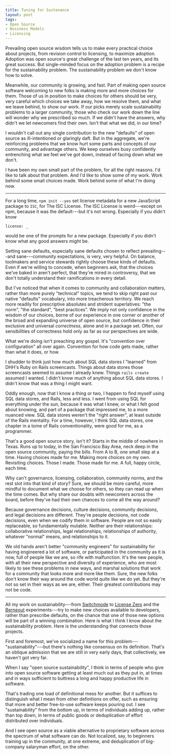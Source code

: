```yaml
---
title: Tuning for Sustenance
layout: post
tags:
- Open Source
- Business Models
- Licensing
---
```


Prevailing open source wisdom tells us to make every
practical choice about projects, from revision control to
licensing, to maximize adoption.  Adoption was open source's
great challenge of the last ten years, and its great
success.  But single-minded focus on the adoption problem is
a recipe for the sustainability problem.  The sustainability
problem we don't know how to solve.

Meanwhile, our community is growing, and fast.  Part of
making open source software welcoming to new folks is making
more and more choices for them.  Those of us in position to
make choices for others should be very, very careful which
choices we take away, how we resolve them, and what we leave
behind, to show our work.  If our picks merely scale
sustainability problems to a larger community, those who
check our work down the line will wonder why we prescribed
so much. If we didn't have the answers, why didn't we let
newcomers find their own.  Isn't that what we did, in our
time?

I wouldn't call out any single contribution to the new
"defaults" of open source as ill-intentioned or glaringly
daft.  But in the aggregate, we're reinforcing problems that
we know hurt some parts and concepts of our community, and
advantage others.  We keep ourselves busy confidently
entrenching what we feel we've got down, instead of facing
down what we don't.

I have been my own small part of the problem, for all the
right reasons.  I'd like to talk about that problem.  And
I'd like to show some of my work.  Work behind some small
choices made.  Work behind some of what I'm doing now.

---

For a long time, `npm init --yes` set license metadata for a
new JavaScript package to `ISC`, for The ISC License.  The
ISC License is weird---except on npm, because it was the
default---but it's not wrong.  Especially if you didn't know

```shellsession
license: _
```

would be one of the prompts for a new package.  Especially
if you didn't know what any good answers might be.

Setting sane defaults, especially sane defaults chosen to
reflect prevailing---and sane---community expectations, is
very, very helpful. On balance, toolmakers and service
stewards rightly choose these kinds of defaults.  Even if
we're willing to concede, when beginners ask, that the
choices we've baked in aren't perfect, that they're mired in
controversy, that we don't totally understand their
ramifications in every detail.

But I've noticed that when it comes to community and
collaboration matters, rather than more purely "technical"
topics, we tend to skip right past our native "defaults"
vocabulary, into more treacherous territory.  We reach more
readily for prescriptive absolutes and strident
superlatives: "the norm", "the standard", "best practices".
We imply not only confidence in the wisdom of our choices,
borne of our experience in one corner or another of the
broad and expanding universe of open source, but confidence
in their exclusive and universal _correctness_, alone and in
a package set.  Often, our sensibilities of correctness hold
only as far as our perspectives are wide.

What we're doing isn't preaching any gospel.  It's
"convention over configuration" all over again.  Convention
for how code gets made, rather than what it does, or how.

I shudder to think just how much about SQL data stores I
"learned" from DHH's Ruby on Rails screencasts.  Things
about data stores those screencasts seemed to assume I
already knew.  Things `rails create` assumed I wanted.  I
didn't know much of anything about SQL data stores.  I
didn't know that was a thing I might want.

Oddly enough, now that I know a thing or two, I happen to
find myself using SQL data stores, and Rails, less and less.
I went from using SQL for everything under the sun, because
it was what I knew, or what I felt good about knowing, and
part of a package that impressed me, to a more nuanced view.
SQL data stores weren't the "right answer", at least outside
of the Rails mentality.  For a time, however, I think SQL
data stores, one chapter in a tome of Rails conventionality,
were good for me, as a programmer.

That's a good open source story, isn't it? Starts in the
middle of nowhere in Texas.  Runs up to today, in the San
Francisco Bay Area, neck deep in the open source community,
paying the bills.  From A to B, one small step at a time.
Having choices made for me. Making more choices on my own.
Revisiting choices.  Those I made.  Those made for me. A
full, happy circle, each time.

Why can't governance, licensing, collaboration, community
norms, and the rest slot into that kind of story? Sure, we
should be more careful, more mindful to document what we
choose for others, so they can read up when the time comes.
But why share our doubts with newcomers across the board,
before they've had their own chances to come all the way
around?

Because governance decisions, culture decisions, community
decisions, and legal decisions are different.  They're
people decisions, not code decisions, even when we codify
them in software.  People are not so easily replaceable, so
fundamentally mutable.  Neither are their relationships:
collaborative relationships, legal relationships,
relationships of authority, whatever "normal" means, and
relationships to it.

We old hands aren't better "community engineers" for
sustainability for having engineered a lot of software, or
participated in the community as it is now, full of people
like we are, so rife with malfunction.  It's the new people,
with all their new perspective and diversity of experience,
who are most likely to see these problems in new ways, and
marshal solutions that work for a community that looks more
and more like them.  Sure, the new folks don't know their
way around the code world quite like we do yet.  But they're
not so set in their ways as we are, either.  Their greatest
contributions may not be code.

---

All my work on sustainability---from [Switchmode] to
[License Zero] and the [Berneout] experiments---try to make
new choices available to developers, rather than prescribe
defaults, on the chance that one of those new options will
be part of a winning combination.  Here is what I think I
know about the sustainability problem.  Here is the
understanding that connects those projects.

[Switchmode]: https://github.com/switchmode

[License Zero]: https://licensezero.com

[Berneout]: https://berneout.org

First and foremost, we've socialized a name for this
problem---"sustainability"---but there's nothing like
consensus on its definition.  That's an oblique admission
that we are still in very early days, that collectively, we
haven't got very far.

When I say "open source sustainability", I think in terms of
people who give into open source software getting at least
much out as they put in, at times and in ways sufficient to
buttress a long and happy productive life in software.

That's trading one load of definitional mess for another.
But it suffices to distinguish what I mean from other
definitions on offer, such as ensuring that more and better
free-to-use software keeps pouring out.  I see
"sustainability" from the bottom up, in terms of individuals
adding up, rather than top down, in terms of public goods or
deduplication of effort distributed over individuals.

And I see open source as a viable alternative to proprietary
software across the spectrum of what software can do. Not
localized, say, to beginners training up in the community,
at one extreme, and deduplication of big-company salaryman
effort, on the other.
